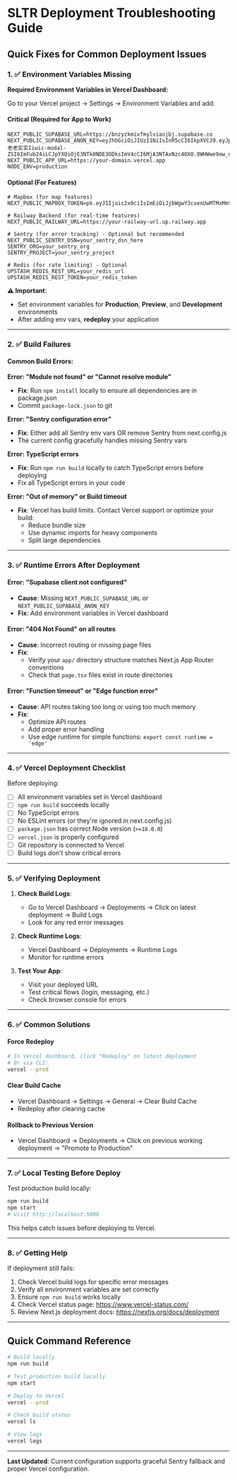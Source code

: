# SLTR Deployment Troubleshooting Guide

## Quick Fixes for Common Deployment Issues

### 1. ✅ Environment Variables Missing

**Required Environment Variables in Vercel Dashboard:**

Go to your Vercel project → Settings → Environment Variables and add:

#### **Critical (Required for App to Work)**
```
NEXT_PUBLIC_SUPABASE_URL=https://bnzyzkmixfmylviaojbj.supabase.co
NEXT_PUBLIC_SUPABASE_ANON_KEY=eyJhbGciOiJIUzI1NiIsInR5cCI6IkpXVCJ9.eyJpc3MiOiJzdXBhYmFzZSIsInJlZiI6ImJuenl6a21pe老老实实Iiwic-modal-ZSI6ImFub24iLCJpYXQiOjE3NTk0NDE3ODksImV4cCI6MjA3NTAxNzc4OX0.8WHWwe9ow_nTljMvwVUI70i07pmNBh2mR0yo80EsGMs
NEXT_PUBLIC_APP_URL=https://your-domain.vercel.app
NODE_ENV=production
```

#### **Optional (For Features)**
```
# Mapbox (for map features)
NEXT_PUBLIC_MAPBOX_TOKEN=pk.eyJ1Ijoic2x0ciIsImEiOiJjbWgwY3cxenUwMTMxMmtvZDFuYTdyN2xiIn0.HlQWna4dS1678IuOU4r8BA

# Railway Backend (for real-time features)
NEXT_PUBLIC_RAILWAY_URL=https://your-railway-url.up.railway.app

# Sentry (for error tracking) - Optional but recommended
NEXT_PUBLIC_SENTRY_DSN=your_sentry_dsn_here
SENTRY_ORG=your_sentry_org
SENTRY_PROJECT=your_sentry_project

# Redis (for rate limiting) - Optional
UPSTASH_REDIS_REST_URL=your_redis_url
UPSTASH_REDIS_REST_TOKEN=your_redis_token
```

**⚠️ Important**: 
- Set environment variables for **Production**, **Preview**, and **Development** environments
- After adding env vars, **redeploy** your application

---

### 2. ✅ Build Failures

#### Common Build Errors:

**Error: "Module not found" or "Cannot resolve module"**
- **Fix**: Run `npm install` locally to ensure all dependencies are in package.json
- Commit `package-lock.json` to git

**Error: "Sentry configuration error"**
- **Fix**: Either add all Sentry env vars OR remove Sentry from next.config.js
- The current config gracefully handles missing Sentry vars

**Error: TypeScript errors**
- **Fix**: Run `npm run build` locally to catch TypeScript errors before deploying
- Fix all TypeScript errors in your code

**Error: "Out of memory" or Build timeout**
- **Fix**: Vercel has build limits. Contact Vercel support or optimize your build:
  - Reduce bundle size
  - Use dynamic imports for heavy components
  - Split large dependencies

---

### 3. ✅ Runtime Errors After Deployment

#### Error: "Supabase client not configured"
- **Cause**: Missing `NEXT_PUBLIC_SUPABASE_URL` or `NEXT_PUBLIC_SUPABASE_ANON_KEY`
- **Fix**: Add environment variables in Vercel dashboard

#### Error: "404 Not Found" on all routes
- **Cause**: Incorrect routing or missing page files
- **Fix**: 
  - Verify your `app/` directory structure matches Next.js App Router conventions
  - Check that `page.tsx` files exist in route directories

#### Error: "Function timeout" or "Edge function error"
- **Cause**: API routes taking too long or using too much memory
- **Fix**: 
  - Optimize API routes
  - Add proper error handling
  - Use edge runtime for simple functions: `export const runtime = 'edge'`

---

### 4. ✅ Vercel Deployment Checklist

Before deploying:
- [ ] All environment variables set in Vercel dashboard
- [ ] `npm run build` succeeds locally
- [ ] No TypeScript errors
- [ ] No ESLint errors (or they're ignored in next.config.js)
- [ ] `package.json` has correct Node version (`>=18.0.0`)
- [ ] `vercel.json` is properly configured
- [ ] Git repository is connected to Vercel
- [ ] Build logs don't show critical errors

---

### 5. ✅ Verifying Deployment

1. **Check Build Logs**:
   - Go to Vercel Dashboard → Deployments → Click on latest deployment → Build Logs
   - Look for any red error messages

2. **Check Runtime Logs**:
   - Vercel Dashboard → Deployments → Runtime Logs
   - Monitor for runtime errors

3. **Test Your App**:
   - Visit your deployed URL
   - Test critical flows (login, messaging, etc.)
   - Check browser console for errors

---

### 6. ✅ Common Solutions

#### Force Redeploy
```bash
# In Vercel dashboard, click "Redeploy" on latest deployment
# Or via CLI:
vercel --prod
```

#### Clear Build Cache
- Vercel Dashboard → Settings → General → Clear Build Cache
- Redeploy after clearing cache

#### Rollback to Previous Version
- Vercel Dashboard → Deployments → Click on previous working deployment → "Promote to Production"

---

### 7. ✅ Local Testing Before Deploy

Test production build locally:
```bash
npm run build
npm start
# Visit http://localhost:5000
```

This helps catch issues before deploying to Vercel.

---

### 8. ✅ Getting Help

If deployment still fails:
1. Check Vercel build logs for specific error messages
2. Verify all environment variables are set correctly
3. Ensure `npm run build` works locally
4. Check Vercel status page: https://www.vercel-status.com/
5. Review Next.js deployment docs: https://nextjs.org/docs/deployment

---

## Quick Command Reference

```bash
# Build locally
npm run build

# Test production build locally
npm start

# Deploy to Vercel
vercel --prod

# Check build status
vercel ls

# View logs
vercel logs
```

---

**Last Updated**: Current configuration supports graceful Sentry fallback and proper Vercel configuration.

